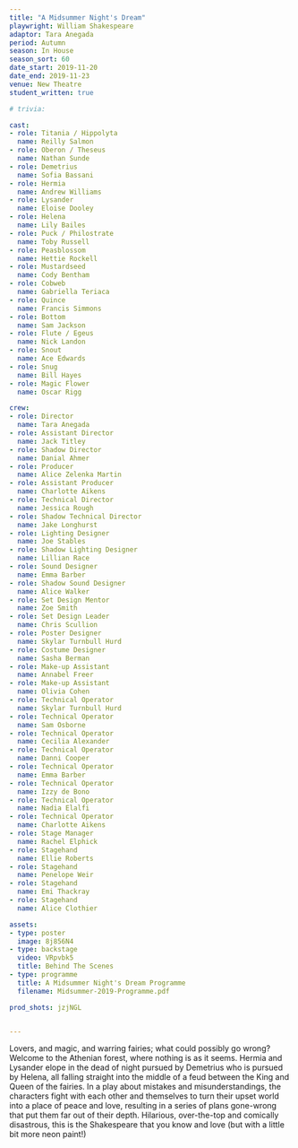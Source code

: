 ```yaml
---
title: "A Midsummer Night's Dream"
playwright: William Shakespeare
adaptor: Tara Anegada
period: Autumn
season: In House
season_sort: 60
date_start: 2019-11-20
date_end: 2019-11-23
venue: New Theatre
student_written: true 

# trivia: 

cast:
- role: Titania / Hippolyta
  name: Reilly Salmon
- role: Oberon / Theseus
  name: Nathan Sunde
- role: Demetrius
  name: Sofia Bassani
- role: Hermia
  name: Andrew Williams
- role: Lysander
  name: Eloise Dooley
- role: Helena
  name: Lily Bailes
- role: Puck / Philostrate
  name: Toby Russell
- role: Peasblossom
  name: Hettie Rockell
- role: Mustardseed
  name: Cody Bentham
- role: Cobweb
  name: Gabriella Teriaca
- role: Quince
  name: Francis Simmons
- role: Bottom
  name: Sam Jackson
- role: Flute / Egeus
  name: Nick Landon
- role: Snout
  name: Ace Edwards
- role: Snug
  name: Bill Hayes
- role: Magic Flower
  name: Oscar Rigg

crew:
- role: Director
  name: Tara Anegada
- role: Assistant Director 
  name: Jack Titley
- role: Shadow Director
  name: Danial Ahmer
- role: Producer
  name: Alice Zelenka Martin
- role: Assistant Producer
  name: Charlotte Aikens
- role: Technical Director 
  name: Jessica Rough
- role: Shadow Technical Director
  name: Jake Longhurst
- role: Lighting Designer 
  name: Joe Stables
- role: Shadow Lighting Designer
  name: Lillian Race
- role: Sound Designer 
  name: Emma Barber
- role: Shadow Sound Designer
  name: Alice Walker
- role: Set Design Mentor
  name: Zoe Smith
- role: Set Design Leader
  name: Chris Scullion
- role: Poster Designer 
  name: Skylar Turnbull Hurd
- role: Costume Designer
  name: Sasha Berman
- role: Make-up Assistant
  name: Annabel Freer
- role: Make-up Assistant
  name: Olivia Cohen
- role: Technical Operator 
  name: Skylar Turnbull Hurd
- role: Technical Operator 
  name: Sam Osborne
- role: Technical Operator 
  name: Cecilia Alexander
- role: Technical Operator 
  name: Danni Cooper
- role: Technical Operator 
  name: Emma Barber
- role: Technical Operator 
  name: Izzy de Bono
- role: Technical Operator 
  name: Nadia Elalfi 
- role: Technical Operator 
  name: Charlotte Aikens
- role: Stage Manager 
  name: Rachel Elphick
- role: Stagehand
  name: Ellie Roberts
- role: Stagehand
  name: Penelope Weir
- role: Stagehand
  name: Emi Thackray
- role: Stagehand
  name: Alice Clothier

assets:
- type: poster
  image: 8j856N4
- type: backstage
  video: VRpvbk5
  title: Behind The Scenes
- type: programme
  title: A Midsummer Night's Dream Programme
  filename: Midsummer-2019-Programme.pdf

prod_shots: jzjNGL


---
```


Lovers, and magic, and warring fairies; what could possibly go wrong?
Welcome to the Athenian forest, where nothing is as it seems. Hermia and Lysander elope in the dead of night pursued by Demetrius who is pursued by Helena, all falling straight into the middle of a feud between the King and Queen of the fairies. In a play about mistakes and misunderstandings, the characters fight with each other and themselves to turn their upset world into a place of peace and love, resulting in a series of plans gone-wrong that put them far out of their depth.
Hilarious, over-the-top and comically disastrous, this is the Shakespeare that you know and love (but with a little bit more neon paint!)
